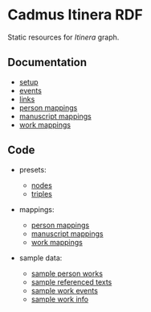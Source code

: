 # Cadmus Itinera RDF

Static resources for _Itinera_ graph.

## Documentation

- [setup](setup.md)
- [events](events.md)
- [links](links.md)
- [person mappings](person-mappings.md)
- [manuscript mappings](ms-mappings.md)
- [work mappings](work-mappings.md)

## Code

- presets:
  - [nodes](code/nodes.json)
  - [triples](code/triples.json)

- mappings:
  - [person mappings](code/person-mappings.json)
  - [manuscript mappings](code/ms-mappings.json)
  - [work mappings](code/work-mappings.json)

- sample data:
  - [sample person works](code/samples/person-works.json)
  - [sample referenced texts](code/samples/referenced-texts.json)
  - [sample work events](code/samples/work-events.json)
  - [sample work info](code/samples/work-info.json)
